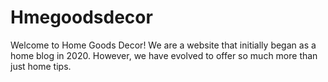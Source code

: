 # Hmegoodsdecor
Welcome to Home Goods Decor! We are a website that initially began as a home blog in 2020. However, we have evolved to offer so much more than just home tips. 
